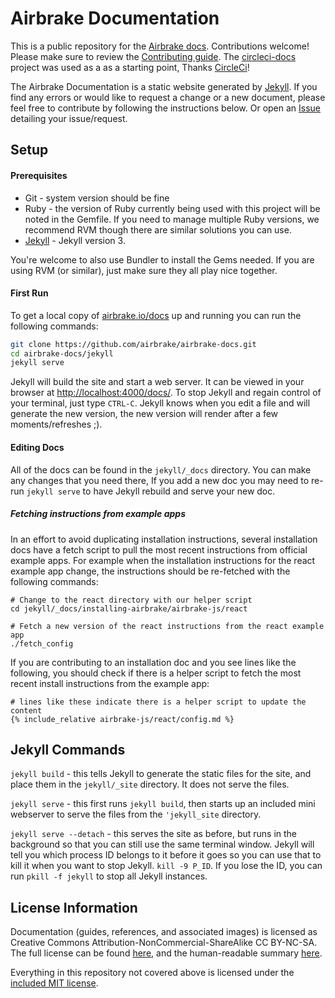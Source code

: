 # Airbrake Documentation

This is a public repository for the [Airbrake docs](https://airbrake.io/docs/).
Contributions welcome! Please make sure to review the [Contributing
guide](CONTRIBUTING.md). The
[circleci-docs](https://github.com/circleci/circleci-docs) project was used as a
as a starting point, Thanks [CircleCi](https://circleci.com)!

The Airbrake Documentation is a static website generated by
[Jekyll](https://jekyllrb.com/). If you find any errors or would like to request
a change or a new document, please feel free to contribute by following the
instructions below. Or open an
[Issue](https://github.com/airbrake/airbrake-docs/issues) detailing your
issue/request.

## Setup

#### Prerequisites
- Git - system version should be fine
- Ruby - the version of Ruby currently being used with this project will be
  noted in the Gemfile. If you need to manage multiple Ruby versions, we recommend
  RVM though there are similar solutions you can use.
- [Jekyll](https://jekyllrb.com/) - Jekyll version 3.

You're welcome to also use Bundler to install the Gems needed. If you are using
RVM (or similar), just make sure they all play nice together.

#### First Run
To get a local copy of [airbrake.io/docs](https://airbrake.io/docs/) up and running you can run the
following commands:

```sh
git clone https://github.com/airbrake/airbrake-docs.git
cd airbrake-docs/jekyll
jekyll serve
```

Jekyll will build the site and start a web server. It can be viewed in your
browser at [http://localhost:4000/docs/](http://localhost:4000/docs/). To stop Jekyll and regain control
of your terminal, just type `CTRL-C`. Jekyll knows when you edit a file and will
generate the new version, the new version will render after a few
moments/refreshes ;).

####  Editing Docs

All of the docs can be found in the `jekyll/_docs` directory. You can make any
changes that you need there, If you add a new doc you may need to re-run `jekyll
serve` to have Jekyll rebuild and serve your new doc.

##### Fetching instructions from example apps
In an effort to avoid duplicating installation instructions, several
installation docs have a fetch script to pull the most recent instructions from
official example apps. For example when the installation instructions for the
react example app change, the instructions should be re-fetched with the
following commands:

```
# Change to the react directory with our helper script
cd jekyll/_docs/installing-airbrake/airbrake-js/react

# Fetch a new version of the react instructions from the react example app
./fetch_config
```

If you are contributing to an installation doc and you see lines like the
following, you should check if there is a helper script to fetch the most recent
install instructions from the example app:

```
# lines like these indicate there is a helper script to update the content
{% include_relative airbrake-js/react/config.md %}
```

## Jekyll Commands

`jekyll build` - this tells Jekyll to generate the static files for the site,
and place them in the `jekyll/_site` directory. It does not serve the files.

`jekyll serve` - this first runs `jekyll build`, then starts up an included
mini webserver to serve the files from the `'jekyll_site` directory.

`jekyll serve --detach` - this serves the site as before, but runs in the
background so that you can still use the same terminal window. Jekyll will tell
you which process ID belongs to it before it goes so you can use that to kill
it when you want to stop Jekyll. `kill -9 P_ID`. If you lose the ID, you can
run `pkill -f jekyll` to stop all Jekyll instances.

## License Information

Documentation (guides, references, and associated images) is licensed as
Creative Commons Attribution-NonCommercial-ShareAlike CC BY-NC-SA. The full
license can be found
[here](http://creativecommons.org/licenses/by-nc-sa/4.0/legalcode), and the
human-readable summary [here](http://creativecommons.org/licenses/by-nc-sa/4.0/).

Everything in this repository not covered above is licensed under the
[included MIT license](LICENSE).
